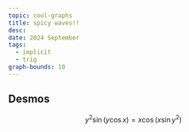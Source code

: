 ```yaml
---
topic: cool-graphs
title: spicy waves!!
desc: 
date: 2024 September
tags:
  - implicit
  - trig
graph-bounds: 10
---
```



## Desmos
```math
y^{2}\sin\left(y\cos x\right)=x\cos\left(x\sin y^{2}\right)
```

